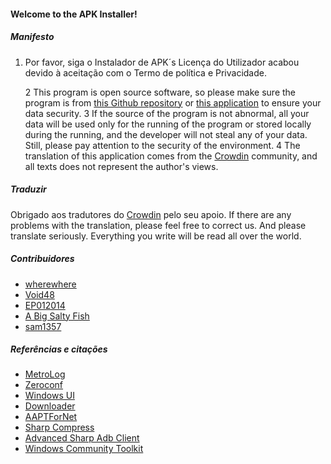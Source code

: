 #### Welcome to the APK Installer!

##### Manifesto
1. Por favor, siga o
 Instalador de APK´s Licença do Utilizador acabou devido à aceitação com o Termo de política e Privacidade.</li> 
   
   2 This program is open source software, so please make sure the program is from [this Github repository](https://github.com/Paving-Base/APK-Installer) or [this application](https://www.microsoft.com/store/apps/9P2JFQ43FPPG) to ensure your data security.
3 If the source of the program is not abnormal, all your data will be used only for the running of the program or stored locally during the running, and the developer will not steal any of your data. Still, please pay attention to the security of the environment.
4 The translation of this application comes from the [Crowdin](https://crowdin.com/project/APKInstaller "Crowdin") community, and all texts does not represent the author's views.</ol> 



##### Traduzir

Obrigado aos tradutores do [Crowdin](https://crowdin.com/project/APKInstaller "Crowdin") pelo seu apoio. If there are any problems with the translation, please feel free to correct us. And please translate seriously. Everything you write will be read all over the world.



##### Contribuidores

- [wherewhere](https://github.com/wherewhere)
- [Void48](https://github.com/Void48)
- [EP012014](https://github.com/EP012014)
- [A Big Salty Fish](https://github.com/bigsaltyfishes)
- [sam1357](https://github.com/sam1357)



##### Referências e citações

- [MetroLog](https://github.com/roubachof/MetroLog "MetroLog")
- [Zeroconf](https://github.com/novotnyllc/Zeroconf "Zeroconf")
- [Windows UI](https://github.com/microsoft/microsoft-ui-xaml "Windows UI")
- [Downloader](https://github.com/bezzad/Downloader "Downloader")
- [AAPTForNet](https://github.com/canheo136/QuickLook.Plugin.ApkViewer "AAPTForNet")
- [Sharp Compress](https://github.com/adamhathcock/sharpcompress "Sharp Compress")
- [Advanced Sharp Adb Client](https://github.com/yungd1plomat/AdvancedSharpAdbClient "Advanced Sharp Adb Client")
- [Windows Community Toolkit](https://github.com/CommunityToolkit/WindowsCommunityToolkit "Windows Community Toolkit")